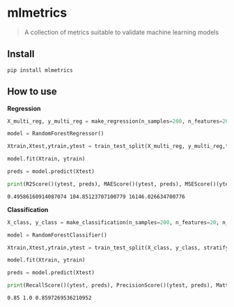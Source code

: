# mlmetrics
> A collection of metrics suitable to validate machine learning models


## Install

`pip install mlmetrics`

## How to use

**Regression**

```python
X_multi_reg, y_multi_reg = make_regression(n_samples=200, n_features=20, n_targets=5)
```

```python
model = RandomForestRegressor()

Xtrain,Xtest,ytrain,ytest = train_test_split(X_multi_reg, y_multi_reg,test_size=0.2)

model.fit(Xtrain, ytrain)

preds = model.predict(Xtest)

print(R2Score()(ytest, preds), MAEScore()(ytest, preds), MSEScore()(ytest, preds))
```

    0.49586160914087074 104.85123707100779 16146.026634700776


**Classification**

```python
X_class, y_class = make_classification(n_samples=200, n_features=20, n_classes=2)
```

```python
model = RandomForestClassifier()

Xtrain,Xtest,ytrain,ytest = train_test_split(X_class, y_class, stratify=y_class, test_size=0.2)

model.fit(Xtrain, ytrain)

preds = model.predict(Xtest)

print(RecallScore()(ytest, preds), PrecisionScore()(ytest, preds), MatthewsCorrCoef()(ytest, preds))
```

    0.85 1.0 0.8597269536210952

